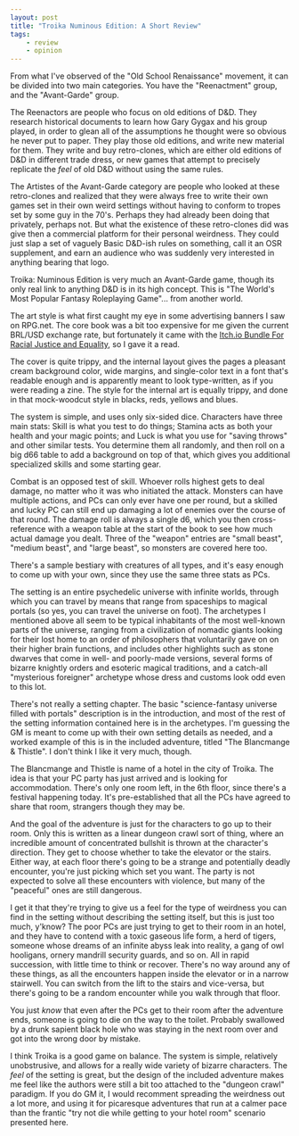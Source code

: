 ```yaml
---
layout: post
title: "Troika Numinous Edition: A Short Review"
tags:
    - review
    - opinion
---
```


From what I've observed of the "Old School Renaissance" movement, it can be
divided into two main categories. You have the "Reenactment" group, and the
"Avant-Garde" group.

The Reenactors are people who focus on old editions of D&D. They research
historical documents to learn how Gary Gygax and his group played, in order to
glean all of the assumptions he thought were so obvious he never put to
paper. They play those old editions, and write new material for them. They write
and buy retro-clones, which are either old editions of D&D in different trade
dress, or new games that attempt to precisely replicate the _feel_ of old D&D
without using the same rules.

The Artistes of the Avant-Garde category are people who looked at these
retro-clones and realized that they were always free to write their own games
set in their own weird settings without having to conform to tropes set by some
guy in the 70's. Perhaps they had already been doing that privately, perhaps
not. But what the existence of these retro-clones did was give then a commercial
platform for their personal weirdness. They could just slap a set of vaguely
Basic D&D-ish rules on something, call it an OSR supplement, and earn an
audience who was suddenly very interested in anything bearing that logo.

Troika: Numinous Edition is very much an Avant-Garde game, though its only real
link to anything D&D is in its high concept. This is "The World's Most Popular
Fantasy Roleplaying Game"... from another world.

The art style is what first caught my eye in some advertising banners I saw on
RPG.net. The core book was a bit too expensive for me given the current BRL/USD
exchange rate, but fortunately it came with the [Itch.io Bundle For Racial
Justice and Equality][1], so I gave it a read.

The cover is quite trippy, and the internal layout gives the pages a pleasant
cream background color, wide margins, and single-color text in a font that's
readable enough and is apparently meant to look type-written, as if you were
reading a zine. The style for the internal art is equally trippy, and done in
that mock-woodcut style in blacks, reds, yellows and blues.

The system is simple, and uses only six-sided dice. Characters have three main
stats: Skill is what you test to do things; Stamina acts as both your health and
your magic points; and Luck is what you use for "saving throws" and other
similar tests. You determine them all randomly, and then roll on a big d66 table
to add a background on top of that, which gives you additional specialized
skills and some starting gear.

Combat is an opposed test of skill. Whoever rolls highest gets to deal damage,
no matter who it was who initiated the attack. Monsters can have multiple
actions, and PCs can only ever have one per round, but a skilled and lucky PC
can still end up damaging a lot of enemies over the course of that round. The
damage roll is always a single d6, which you then cross-reference with a weapon
table at the start of the book to see how much actual damage you dealt. Three of
the "weapon" entries are "small beast", "medium beast", and "large beast", so
monsters are covered here too.

There's a sample bestiary with creatures of all types, and it's easy enough to
come up with your own, since they use the same three stats as PCs.

The setting is an entire psychedelic universe with infinite worlds, through
which you can travel by means that range from spaceships to magical portals (so
yes, you can travel the universe on foot). The archetypes I mentioned above all
seem to be typical inhabitants of the most well-known parts of the universe,
ranging from a civilization of nomadic giants looking for their lost home to an
order of philosophers that voluntarily gave on on their higher brain functions,
and includes other highlights such as stone dwarves that come in well- and
poorly-made versions, several forms of bizarre knightly orders and esoteric
magical traditions, and a catch-all "mysterious foreigner" archetype whose dress
and customs look odd even to this lot.

There's not really a setting chapter. The basic "science-fantasy universe filled
with portals" description is in the introduction, and most of the rest of the
setting information contained here is in the archetypes. I'm guessing the GM is
meant to come up with their own setting details as needed, and a worked example
of this is in the included adventure, titled "The Blancmange & Thistle". I don't
think I like it very much, though.

The Blancmange and Thistle is name of a hotel in the city of Troika. The idea is
that your PC party has just arrived and is looking for accommodation. There's
only one room left, in the 6th floor, since there's a festival happening
today. It's pre-established that all the PCs have agreed to share that room,
strangers though they may be.

And the goal of the adventure is just for the characters to go up to their
room. Only this is written as a linear dungeon crawl sort of thing, where an
incredible amount of concentrated bullshit is thrown at the character's
direction. They get to choose whether to take the elevator or the stairs. Either
way, at each floor there's going to be a strange and potentially deadly
encounter, you're just picking which set you want. The party is not expected to
solve all these encounters with violence, but many of the "peaceful" ones are
still dangerous.

I get it that they're trying to give us a feel for the type of weirdness you can
find in the setting without describing the setting itself, but this is just too
much, y'know? The poor PCs are just trying to get to their room in an hotel, and
they have to contend with a toxic gaseous life form, a herd of tigers, someone
whose dreams of an infinite abyss leak into reality, a gang of owl hooligans,
ornery mandrill security guards, and so on. All in rapid succession, with little
time to think or recover. There's no way around any of these things, as all the
encounters happen inside the elevator or in a narrow stairwell. You can switch
from the lift to the stairs and vice-versa, but there's going to be a random
encounter while you walk through that floor.

You just _know_ that even after the PCs get to their room after the adventure
ends, someone is going to die on the way to the toilet. Probably swallowed by a
drunk sapient black hole who was staying in the next room over and got into the
wrong door by mistake.

I think Troika is a good game on balance. The system is simple, relatively
unobstrusive, and allows for a really wide variety of bizarre characters. The
_feel_ of the setting is great, but the design of the included adventure makes
me feel like the authors were still a bit too attached to the "dungeon crawl"
paradigm. If you do GM it, I would recomment spreading the weirdness out a lot
more, and using it for picaresque adventures that run at a calmer pace than the
frantic "try not die while getting to your hotel room" scenario presented here.

[1]: https://itch.io/b/520/bundle-for-racial-justice-and-equality
